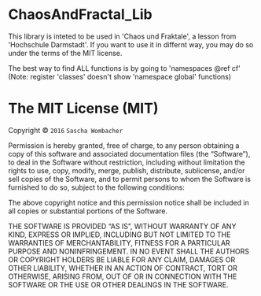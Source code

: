 ChaosAndFractal_Lib
===================
This library is inteted to be used in 'Chaos und Fraktale', a lesson from 'Hochschule Darmstadt'.
If you want to use it in differnt way, you may do so under the terms of the MIT license.

The best way to find ALL functions is by going to 'namespaces @ref cf' (Note: register 'classes' doesn't show 'namespace global' functions)


  The MIT License (MIT)
=======================

Copyright © `2016` `Sascha Wombacher`

Permission is hereby granted, free of charge, to any person
obtaining a copy of this software and associated documentation
files (the “Software”), to deal in the Software without
restriction, including without limitation the rights to use,
copy, modify, merge, publish, distribute, sublicense, and/or sell
copies of the Software, and to permit persons to whom the
Software is furnished to do so, subject to the following
conditions:

The above copyright notice and this permission notice shall be
included in all copies or substantial portions of the Software.

THE SOFTWARE IS PROVIDED “AS IS”, WITHOUT WARRANTY OF ANY KIND,
EXPRESS OR IMPLIED, INCLUDING BUT NOT LIMITED TO THE WARRANTIES
OF MERCHANTABILITY, FITNESS FOR A PARTICULAR PURPOSE AND
NONINFRINGEMENT. IN NO EVENT SHALL THE AUTHORS OR COPYRIGHT
HOLDERS BE LIABLE FOR ANY CLAIM, DAMAGES OR OTHER LIABILITY,
WHETHER IN AN ACTION OF CONTRACT, TORT OR OTHERWISE, ARISING
FROM, OUT OF OR IN CONNECTION WITH THE SOFTWARE OR THE USE OR
OTHER DEALINGS IN THE SOFTWARE.

